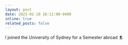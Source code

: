 ```yaml
---
layout: post
date: 2023-02-10 16:11:00-0400
inline: true
related_posts: false
---
```


I joined the University of Sydney for a Semester abroad 🏄